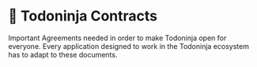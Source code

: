 # 📜 Todoninja Contracts

Important Agreements needed in order to make Todoninja open for everyone. Every application designed to work in the Todoninja ecosystem has to adapt to these documents.
